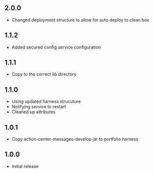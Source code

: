 ## 2.0.0
* Changed deployment structure to allow for auto deploy to clean box

## 1.1.2
* Added secured config service configuration

## 1.1.1
* Copy to the correct lib directory

## 1.1.0
* Using updated harness strucuture
* Notifying service to restart
* Cleaned up attributes

## 1.0.1
* Copy action-center-messages-develop jar to portfolio harness

## 1.0.0
* Initial release
